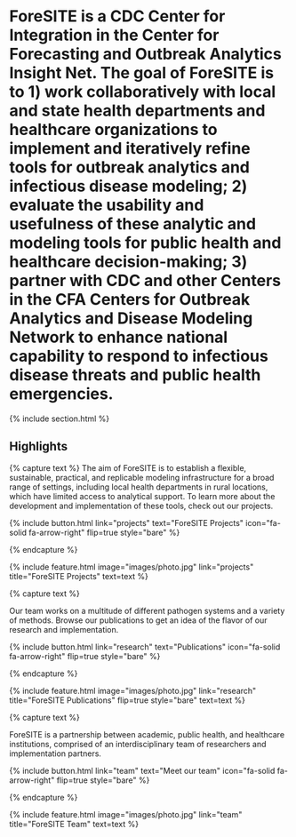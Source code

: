 ---
---

# ForeSITE is a CDC Center for Integration in the Center for Forecasting and Outbreak Analytics Insight Net. The goal of ForeSITE is to 1) work collaboratively with local and state health departments and healthcare organizations to implement and iteratively refine tools for outbreak analytics and infectious disease modeling; 2) evaluate the usability and usefulness of these analytic and modeling tools for public health and healthcare decision-making; 3) partner with CDC and other Centers in the CFA Centers for Outbreak Analytics and Disease Modeling Network to enhance national capability to respond to infectious disease threats and public health emergencies.




{% include section.html %}

## Highlights

{% capture text %}
The aim of ForeSITE is to establish a flexible, sustainable, practical, and replicable modeling infrastructure for a
broad range of settings, including local health departments in rural locations, which have limited
access to analytical support. To learn more about the development and implementation of these tools, check out our 
projects. 

{%
  include button.html
  link="projects"
  text="ForeSITE Projects"
  icon="fa-solid fa-arrow-right"
  flip=true
  style="bare"
%}

{% endcapture %}

{%
  include feature.html
  image="images/photo.jpg"
  link="projects"
  title="ForeSITE Projects"
  text=text
%}

{% capture text %}

Our team works on a multitude of different pathogen systems and a variety of methods. Browse our publications to get an idea of the flavor of our research and implementation.

{%
  include button.html
  link="research"
  text="Publications"
  icon="fa-solid fa-arrow-right"
  flip=true
  style="bare"
%}

{% endcapture %}

{%
  include feature.html
  image="images/photo.jpg"
  link="research"
  title="ForeSITE Publications"
  flip=true
  style="bare"
  text=text
%}

{% capture text %}

ForeSITE is a partnership between academic, public health, and healthcare institutions, comprised of an interdisciplinary team of researchers and implementation partners. 

{%
  include button.html
  link="team"
  text="Meet our team"
  icon="fa-solid fa-arrow-right"
  flip=true
  style="bare"
%}

{% endcapture %}

{%
  include feature.html
  image="images/photo.jpg"
  link="team"
  title="ForeSITE Team"
  text=text
%}
